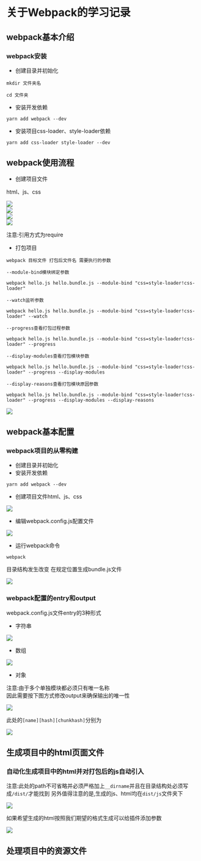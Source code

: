 # 关于Webpack的学习记录

## webpack基本介绍

### webpack安装

* 创建目录并初始化

`mkdir 文件夹名`

`cd 文件夹`

* 安装开发依赖

`yarn add webpack --dev`

* 安装项目css-loader、style-loader依赖

`yarn add css-loader style-loader --dev`

## webpack使用流程

* 创建项目文件

html、js、css

![](/assets/webpack1.png)  
![](/assets/webpack2.png)  
![](/assets/webpack3.png)  
![](/assets/webpack4.png)

注意:引用方式为require

* 打包项目

`webpack 目标文件 打包后文件名 需要执行的参数`

`--module-bind模块绑定参数`

`webpack hello.js hello.bundle.js --module-bind "css=style-loader!css-loader"`

`--watch监听参数`

`webpack hello.js hello.bundle.js --module-bind "css=style-loader!css-loader" --watch`

`--progress查看打包过程参数`

`webpack hello.js hello.bundle.js --module-bind "css=style-loader!css-loader" --progress`

`--display-modules查看打包模块参数`

`webpack hello.js hello.bundle.js --module-bind "css=style-loader!css-loader" --progress --display-modules`

`--display-reasons查看打包模块原因参数`

`webpack hello.js hello.bundle.js --module-bind "css=style-loader!css-loader" --progress --display-modules --display-reasons`

![](/assets/webpack5.png)

## webpack基本配置

### webpack项目的从零构建

* 创建目录并初始化
* 安装开发依赖

`yarn add webpack --dev`

* 创建项目文件html、js、css

![](/assets/webpack6.png)

* 编辑webpack.config.js配置文件

![](/assets/webpack7.png)

* 运行webpack命令

`webpack`

目录结构发生改变 在规定位置生成bundle.js文件

![](/assets/webpack8.png)

### webpack配置的entry和output

webpack.config.js文件entry的3种形式

* 字符串

![](/assets/webpack9.png)

* 数组

![](/assets/webpack10.png)

* 对象

注意:由于多个单独模块都必须只有唯一名称  
因此需要按下图方式修改output来确保输出的唯一性

![](/assets/webpack11.png)

此处的`[name][hash][chunkhash]`分别为

![](/assets/webpack12.png)

## 生成项目中的html页面文件

### 自动化生成项目中的html并对打包后的js自动引入

注意:此处的path不可省略并必须严格加上`__dirname`并且在目录结构处必须写成`/dist/`才能找到
另外值得注意的是,生成的js、html均在`dist/js`文件夹下

![](/assets/webpack13.png)

如果希望生成的html按照我们期望的格式生成可以给插件添加参数

![](/assets/webpack14.png)

## 处理项目中的资源文件